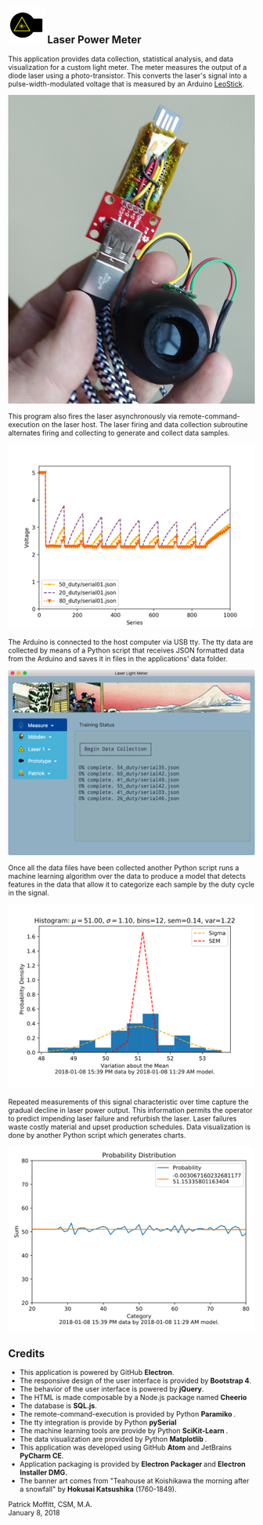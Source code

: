 <img src="./app/img/LightMeter.png" height="75px" /> Laser Power Meter
-----------------
This application provides data collection, statistical analysis, and data visualization for a custom light meter. The meter measures the output of a diode laser using a photo-transistor. This converts the laser's signal into a pulse-width-modulated voltage that is measured by an Arduino [LeoStick](https://www.freetronics.com.au/products/leostick).

![Meter](images/light_meter.jpg)

This program also fires the laser asynchronously via remote-command-execution on the laser host. The laser firing and data collection subroutine alternates firing and collecting to generate and collect data samples.

![Sample Data](images/meter_readings.png)

The Arduino is connected to the host computer via USB tty. The tty data are collected by means of a Python script that receives JSON formatted data from the Arduino and saves it in files in the applications' data folder.

<img alt="data collection" src="./images/data_collection.png" width="888px"/>

Once all the data files have been collected another Python script runs a machine learning algorithm over the data to produce a model that detects features in the data that allow it to categorize each sample by the duty cycle in the signal.

<img alt="histogram" src="./images/mean_variance_1515443996_data_by_1515428959_model.svg" width="888px"/>

Repeated measurements of this signal characteristic over time capture the gradual decline in laser power output. This information permits the operator to predict impending laser failure and refurbish the laser. Laser failures waste costly material and upset production schedules. Data visualization is done by another Python script which generates charts.

<img alt="probability distribution" src="./images/prob_dist_1515443996_data_by_1515428959_model.svg" width="888px"/>

Credits
-------
<ul class="card-text">
  <li>This application is powered by GitHub <strong>Electron</strong>.</li>
  <li>The responsive design of the user interface is provided
  by <strong>Bootstrap 4</strong>.</li>
  <li>The behavior of the user interface is powered by <strong>jQuery</strong>.
  </li>
  <li>The HTML is made composable by a Node.js package named
    <strong>Cheerio</strong></li>
  <li>The database is <strong>SQL.js</strong>.</li>
  <li>The remote-command-execution is provided by Python <strong>Paramiko
  </strong>.</li>
  <li>The tty integration is provide by Python <strong>pySerial</strong></li>
  <li>The machine learning tools are provide by Python <strong>SciKit-Learn
  </strong>.</li>
  <li>The data visualization are provided by Python <strong>Matplotlib
  </strong>.</li>
  <li>This application was developed using GitHub <strong>Atom</strong> and
    JetBrains <strong>PyCharm CE</strong>.</li>
  <li>Application packaging is provided by <strong>Electron Packager
    </strong> and <strong>Electron Installer DMG.</strong></li>
  <li>The banner art comes from &quot;Teahouse at Koishikawa the morning after
      a snowfall&quot; by <strong>Hokusai Katsushika</strong> (1760-1849).</li>
</ul>
Patrick Moffitt, CSM, M.A.<br/>
January 8, 2018<br/>

